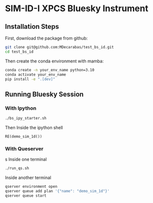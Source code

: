 # SIM-ID-I XPCS Bluesky Instrument

## Installation Steps

First, download the package from github:

```bash
git clone git@github.com:MDecarabas/test_bs_id.git
cd test_bs_id
```

Then create the conda environment with mamba:

```bash
conda create -n your_env_name python=3.10
conda activate your_env_name
pip install -e ".[dev]"
```


## Running Bluesky Session
### With Ipython

```bash
./bs_ipy_starter.sh
```

Then Inside the ipython shell 
```
RE(demo_sim_1d())
```

### With Queserver
s
Inside one terminal
```bash
./run_qs.sh
```
Inside another terminal
```bash
qserver environment open 
qserver queue add plan '{"name": "demo_sim_1d"}'
qserver queue start 
```
